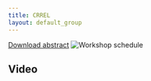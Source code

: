 ```yaml
---
title: CRREL
layout: default_group
---
```


<a href="https://github.com/SPIce-Team/spice-team.github.io/raw/master/files/Sea_Ice_Workshop_2021-abstract-OConnor.pdf">Download abstract</a>
![Workshop schedule](./OConnor.png)

## Video
